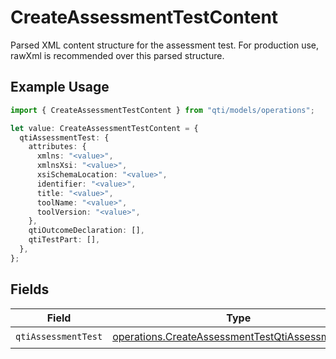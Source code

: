 # CreateAssessmentTestContent

Parsed XML content structure for the assessment test. For production use, rawXml is recommended over this parsed structure.

## Example Usage

```typescript
import { CreateAssessmentTestContent } from "qti/models/operations";

let value: CreateAssessmentTestContent = {
  qtiAssessmentTest: {
    attributes: {
      xmlns: "<value>",
      xmlnsXsi: "<value>",
      xsiSchemaLocation: "<value>",
      identifier: "<value>",
      title: "<value>",
      toolName: "<value>",
      toolVersion: "<value>",
    },
    qtiOutcomeDeclaration: [],
    qtiTestPart: [],
  },
};
```

## Fields

| Field                                                                                                                | Type                                                                                                                 | Required                                                                                                             | Description                                                                                                          |
| -------------------------------------------------------------------------------------------------------------------- | -------------------------------------------------------------------------------------------------------------------- | -------------------------------------------------------------------------------------------------------------------- | -------------------------------------------------------------------------------------------------------------------- |
| `qtiAssessmentTest`                                                                                                  | [operations.CreateAssessmentTestQtiAssessmentTest](../../models/operations/createassessmenttestqtiassessmenttest.md) | :heavy_check_mark:                                                                                                   | N/A                                                                                                                  |